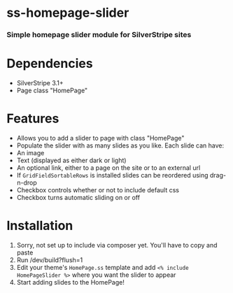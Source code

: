 # ss-homepage-slider
### Simple homepage slider module for SilverStripe sites


# Dependencies

* SilverStripe 3.1+
* Page class "HomePage"


# Features

* Allows you to add a slider to page with class "HomePage"
* Populate the slider with as many slides as you like. Each slide can have:
 * An image
 * Text (displayed as either dark or light)
 * An optional link, either to a page on the site or to an external url
* If `GridFieldSortableRows` is installed slides can be reordered using drag-n-drop
* Checkbox controls whether or not to include default css
* Checkbox turns automatic sliding on or off


# Installation

1. Sorry, not set up to include via composer yet. You'll have to copy and paste
2. Run /dev/build?flush=1
3. Edit your theme's `HomePage.ss` template and add `<% include HomePageSlider %>` where you want the slider to appear
4. Start adding slides to the HomePage!
